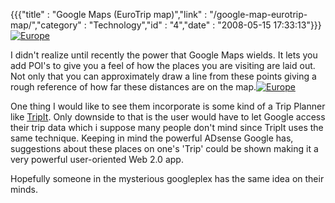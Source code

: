 {{{"title" : "Google Maps (EuroTrip map)","link" : "/google-map-eurotrip-map/","category" : "Technology","id" : "4","date" : "2008-05-15 17:33:13"}}}
[![](/img/upload/europe-300x258.gif "Europe")](/img/upload/europe.gif)

I didn't realize until recently the power that Google Maps wields. It lets you add POI's to give you a feel of how the places you are visiting are laid out. Not only that you can approximately draw a line from these points giving a rough reference of how far these distances are on the map.[![Europe](/img/upload/europe-300x258.gif "Europe")](/img/upload/europe.gif)

One thing I would like to see them incorporate is some kind of a Trip Planner like [TripIt](http://www.tripit.com). Only downside to that is the user would have to let Google access their trip data which i suppose many people don't mind since TripIt uses the same technique. Keeping in mind the powerful ADsense Google has, suggestions about these places on one's 'Trip' could be shown making it a very powerful user-oriented Web 2.0 app.

Hopefully someone in the mysterious googleplex has the same idea on their minds.